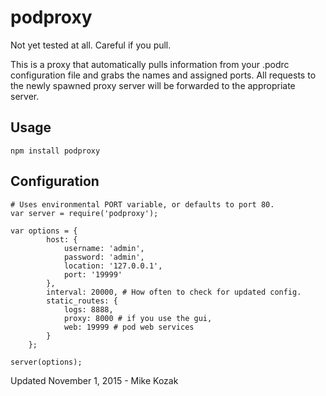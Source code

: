 # podproxy

Not yet tested at all.  Careful if you pull.

This is a proxy that automatically pulls information from your .podrc configuration file and grabs the names and assigned ports. All requests to the newly spawned proxy server will be forwarded to the appropriate server.

## Usage

	npm install podproxy
	
## Configuration
	# Uses environmental PORT variable, or defaults to port 80.
	var server = require('podproxy');
	
	var options = {
			host: {
				username: 'admin',
				password: 'admin',
				location: '127.0.0.1',
				port: '19999'
			},
			interval: 20000, # How often to check for updated config.
			static_routes: {
				logs: 8888,
				proxy: 8000 # if you use the gui,
				web: 19999 # pod web services
			}
		};
		
	server(options);
	
	
Updated November 1, 2015 - Mike Kozak